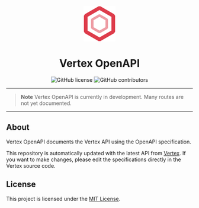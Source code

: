 <p align="center">
    <img height="96" src="https://github.com/vertex-center/vertex-design/raw/main/logos/transparent/vertex_logo_transparent.png" alt="Vertex logo" />
</p>
<h1 align="center">Vertex OpenAPI</h1>

<p align="center">
<img alt="GitHub license" src="https://img.shields.io/github/license/vertex-center/openapi?color=DE3C4B&labelColor=1E212B&style=for-the-badge">
<img alt="GitHub contributors" src="https://img.shields.io/github/contributors/vertex-center/openapi?color=DE3C4B&labelColor=1E212B&style=for-the-badge">
</p>

---

> **Note**
> Vertex OpenAPI is currently in development. Many routes are not yet documented.

---

## About

Vertex OpenAPI documents the Vertex API using the OpenAPI specification.

This repository is automatically updated with the latest API from [Vertex](https://github.com/vertex-center/vertex).
If you want to make changes, please edit the specifications directly in the Vertex source code.

## License

This project is licensed under the [MIT License](./LICENSE.md).
